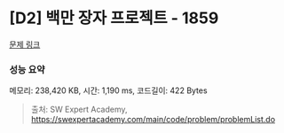 # [D2] 백만 장자 프로젝트 - 1859 

[문제 링크](https://swexpertacademy.com/main/code/problem/problemDetail.do?contestProbId=AV5LrsUaDxcDFAXc) 

### 성능 요약

메모리: 238,420 KB, 시간: 1,190 ms, 코드길이: 422 Bytes



> 출처: SW Expert Academy, https://swexpertacademy.com/main/code/problem/problemList.do